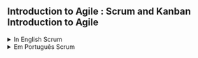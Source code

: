 ## Introduction to Agile : Scrum and Kanban Introduction to Agile


<details> 
<summary> In English Scrum</summary>
Scrum:
- Agile project management methodology
- Based on empirical principles, transparency, and adaptation
- Divided into roles, events, and artifacts

Roles:
1. Product Owner
   - Represents the customer's interests
   - Responsible for defining and prioritizing the product backlog
   - Makes decisions about the product

2. Scrum Master
   - Facilitates the Scrum process
   - Ensures the team follows Scrum principles and practices
   - Removes impediments and promotes collaboration

3. Development Team
   - Multidisciplinary group responsible for delivering the product increment
   - Self-organized and cross-functional
   - Determines how the work will be done

Events:
1. Sprint
   - Fixed time period for developing the increment
   - Typically lasts 1 to 4 weeks
   - Result is a potentially shippable increment

2. Sprint Planning Meeting
   - Defines the sprint goal and selects backlog items for delivery
   - Team estimates and defines the necessary tasks

3. Daily Scrum
   - Daily meeting lasting a maximum of 15 minutes
   - Team shares what has been done, what will be done, and any impediments

4. Sprint Review
   - Meeting at the end of the sprint to inspect the increment
   - Feedback from the Product Owner and stakeholders
   - Backlog update

5. Sprint Retrospective
   - Reflection on the sprint and continuous improvement
   - Identification of strengths and areas for improvement

Artifacts:
1. Product Backlog
   - List of all features, requirements, enhancements, fixes, etc.
   - Prioritized by the Product Owner
   - Evolves over time

2. Sprint Backlog
   - List of backlog items selected for the sprint
   - Team defines the necessary tasks to deliver the items

3. Increment
   - Functional and potentially shippable product at the end of the sprint
   - Must meet the acceptance criteria defined by the Product Owner

4. Burndown Chart
   - Shows the progress of work during the sprint
   - Helps the team track task completion

</details> 

<details> 
<summary> Em Português Scrum</summary>

Scrum:
- Metodologia ágil para gerenciamento de projetos
- Baseado em princípios empíricos, transparência e adaptação
- Dividido em papéis, eventos e artefatos

Papéis:
1. Product Owner
   - Representa os interesses do cliente
   - Responsável por definir e priorizar o backlog do produto
   - Tomada de decisões sobre o produto

2. Scrum Master
   - Facilitador do processo Scrum
   - Garante que a equipe siga os princípios e práticas do Scrum
   - Remove impedimentos e promove a colaboração

3. Equipe de Desenvolvimento
   - Grupo multidisciplinar responsável pela entrega do incremento do produto
   - Auto-organizada e multifuncional
   - Define a forma como o trabalho será realizado

Eventos:
1. Sprint
   - Período de tempo fixo para desenvolvimento do incremento
   - Tipicamente, dura de 1 a 4 semanas
   - Resultado é um incremento potencialmente entregável

2. Reunião de Planejamento da Sprint
   - Define o objetivo da sprint e seleciona os itens do backlog a serem entregues
   - Equipe estima e define as tarefas necessárias

3. Daily Scrum
   - Reunião diária de no máximo 15 minutos
   - Equipe compartilha o que foi feito, o que será feito e os impedimentos

4. Revisão da Sprint
   - Reunião no final da sprint para inspeção do incremento
   - Feedback do Product Owner e stakeholders
   - Atualização do backlog

5. Retrospectiva da Sprint
   - Reflexão sobre a sprint e busca contínua por melhorias
   - Identificação de pontos fortes e oportunidades de melhoria

Artefatos:
1. Product Backlog
   - Lista de todas as funcionalidades, requisitos, melhorias, correções, etc.
   - Priorizada pelo Product Owner
   - Evolui ao longo do tempo

2. Sprint Backlog
   - Lista de itens do backlog selecionados para a sprint
   - Equipe define as tarefas necessárias para entregar os itens

3. Incremento
   - Produto funcional e potencialmente entregável ao final da sprint
   - Deve atender aos critérios de aceitação definidos pelo Product Owner

4. Gráfico de Burndown
   - Mostra o progresso do trabalho durante a sprint
   - Ajuda a equipe a acompanhar o cumprimento das tarefas

</details> 
